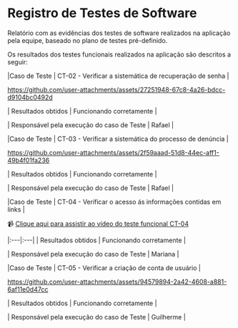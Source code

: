 # Registro de Testes de Software

Relatório com as evidências dos testes de software realizados na aplicação pela equipe, baseado no plano de testes pré-definido.

Os resultados dos testes funcionais realizados na aplicação são descritos a seguir:


|Caso de Teste    | CT-02 - Verificar a sistemática de recuperação de senha |

https://github.com/user-attachments/assets/27251948-67c8-4a26-bdcc-d9104bc0492d

| Resultados obtidos | Funcionando corretamente |

| Responsável pela execução do caso de Teste | Rafael |


|Caso de Teste    | CT-03 - Verificar a sistemática do processo de denúncia |

https://github.com/user-attachments/assets/2f59aaad-51d8-44ec-aff1-49b4f01fa236

| Resultados obtidos | Funcionando corretamente |

| Responsável pela execução do caso de Teste | Rafael |


|Caso de Teste    | CT-04 - Verificar o acesso ás informações contidas em links |

📹 [Clique aqui para assistir ao vídeo do teste funcional CT-04](testes/teste_informativos_04.mp4)

|:---|:---|
| Resultados obtidos | Funcionando corretamente |

| Responsável pela execução do caso de Teste | Mariana |


|Caso de Teste    | CT-05 - Verificar a criação de conta de usuário |

https://github.com/user-attachments/assets/94579894-2a42-4608-a881-6af11e0d47cc

| Resultados obtidos | Funcionando corretamente |

| Responsável pela execução do caso de Teste | Guilherme |



